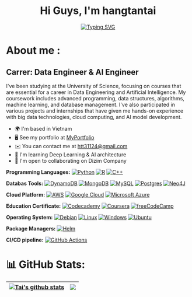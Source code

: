 <h1 align="center">  Hi Guys, I'm hangtantai</h1> 
<!--  -->

<p align="center">
  <a href="https://github.com/DenverCoder1/readme-typing-svg">
    <img src="https://readme-typing-svg.herokuapp.com?font=Time+New+Roman&color=cyan&size=25&center=true&vCenter=true&width=600&height=100&lines=Hang+Tan+Tai+...&hearts;++;Data-Engineer+Data-Science;University+of+Science;Mathematics+and+Computer-Science;Active+Learner/Researcher;Love+to+learn+new+stuffs..<3" alt="Typing SVG">
  </a>
</p>

# About me :
<!--**Visit my website at [My Portfolio]([https://blubinportfolio.vercel.app/](https://www.freelancer.com/u/htt31124))**-->

 Carrer: Data Engineer & AI Engineer
---------------------------

I've been studying at the University of Science, focusing on courses that are essential for a career in Data Engineering and Artificial Intelligence. My coursework includes advanced programming, data structures, algorithms, machine learning, and database management. I've also participated in various projects and internships that have given me hands-on experience with big data technologies, cloud computing, and AI model development.

* 🌍  I'm based in Vietnam
* 🖥️  See my portfolio at [MyPortfolio](http://www.freelancer.com/u/htt31124)
* ✉️  You can contact me at [htt31124@gmail.com](mailto:htt31124@gmail.com)
* 🧠  I'm learning Deep Learning & AI architecture
* 🤝  I'm open to collaborating on Dizim Company

**Programming Languages:**  [![Python](https://img.shields.io/badge/Python-3776AB?logo=python&logoColor=fff)](#)
[![R](https://img.shields.io/badge/R-%23276DC3.svg?logo=r&logoColor=white)](#)
[![C++](https://img.shields.io/badge/C++-%2300599C.svg?logo=c%2B%2B&logoColor=white)](#)

**Databas Tools:**
[![DynamoDB](https://img.shields.io/badge/DynamoDB-4053D6?logo=amazondynamodb&logoColor=fff)](#)
[![MongoDB](https://img.shields.io/badge/MongoDB-%234ea94b.svg?logo=mongodb&logoColor=white)](#)
[![MySQL](https://img.shields.io/badge/MySQL-4479A1?logo=mysql&logoColor=fff)](#)
[![Postgres](https://img.shields.io/badge/Postgres-%23316192.svg?logo=postgresql&logoColor=white)](#)
[![Neo4J](https://img.shields.io/badge/Neo4j-008CC1?logo=neo4j&logoColor=white)](#)

**Cloud Platform:**
	[![AWS](https://img.shields.io/badge/AWS-%23FF9900.svg?logo=amazon-web-services&logoColor=white)](#)
 [![Google Cloud](https://img.shields.io/badge/Google%20Cloud-%234285F4.svg?logo=google-cloud&logoColor=white)](#)
 [![Microsoft Azure](https://custom-icon-badges.demolab.com/badge/Microsoft%20Azure-0089D6?logo=msazure&logoColor=white)](#)

 **Education Certificate:**
 [![Codecademy](https://img.shields.io/badge/Codecademy-%2321759B.svg?logo=codecademy&logoColor=white)](#)
 [![Coursera](https://img.shields.io/badge/Coursera-0056D2?logo=coursera&logoColor=fff)](#)
 [![freeCodeCamp](https://img.shields.io/badge/freeCodeCamp-0A0A23?logo=freecodecamp&logoColor=fff)](#)

 **Operating System:**
 [![Debian](https://img.shields.io/badge/Debian-A81D33?logo=debian&logoColor=fff)](#)
 [![Linux](https://img.shields.io/badge/Linux-FCC624?logo=linux&logoColor=black)](#)
 [![Windows](https://custom-icon-badges.demolab.com/badge/Windows-0078D6?logo=windows11&logoColor=white)](#)
 [![Ubuntu](https://img.shields.io/badge/Ubuntu-E95420?logo=ubuntu&logoColor=white)](#)

 **Package Managers:**
 [![Helm](https://img.shields.io/badge/Helm-0F1689?logo=helm&logoColor=fff)](#)

 **CI/CD pipeline:**
 [![GitHub Actions](https://img.shields.io/badge/GitHub_Actions-2088FF?logo=github-actions&logoColor=white)](#)
 
# 📊 GitHub Stats:
| <a href="https://github.com/anuraghazra/github-readme-stats"><img align="center" src="https://github-readme-stats.vercel.app/api?username=hangtantai&show_icons=true&include_all_commits=true&theme=buefy&hide_border=true" alt="Tai's github stats" /></a> | <a href="https://github.com/anuraghazra/github-readme-stats"><img align="center" src="https://github-readme-stats.vercel.app/api/top-langs/?username=hangtantai&theme=buefy&layout=compact" /></a> |
| ------------- | ------------- |

